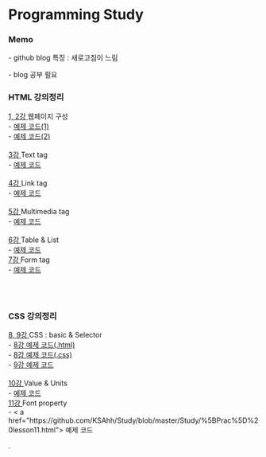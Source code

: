 # Programming Study

<h3> Memo</h3>

  <p>- github blog 특징 : 새로고침이 느림<br></p>
  <p>- blog 공부 필요<br></p>

<h3>
  <strong> HTML 강의정리 </strong><br/>
</h3>

<a href="https://github.com/KSAhh/Study/blob/master/Study/1%2C2%20%EC%9B%B9%ED%8E%98%EC%9D%B4%EC%A7%80%20%EA%B5%AC%EC%84%B1.md">
  1, 2강
</a> 웹페이지 구성 <br>
- <a href="https://github.com/KSAhh/Study/blob/master/Study/%5BPrac%5D%20lesson2_1.html">
  예제 코드(1)
  </a> <br>
- <a href="https://github.com/KSAhh/Study/blob/master/Study/%5BPrac%5D%20lesson2_2.html">
  예제 코드(2)
  </a> <br>

<br>

<a href="https://github.com/KSAhh/Study/blob/master/Study/3%20%ED%85%8D%EC%8A%A4%ED%8A%B8%20%ED%83%9C%EA%B7%B8.md">
  3강
</a> Text tag <br>
- <a href="https://github.com/KSAhh/Study/blob/master/Study/%5BPrac%5D%20lesson3.html">
  예제 코드
  </a> <br>

<br>

<a href="https://github.com/KSAhh/Study/blob/master/Study/4%20%EB%A7%81%ED%81%AC%20%ED%83%9C%EA%B7%B8.md">
  4강
</a> Link tag <br>
- <a href="https://github.com/KSAhh/Study/blob/master/Study/%5BPrac%5D%20lesson4.html">
  예제 코드
  </a> <br>

<br>
<a href="https://github.com/KSAhh/Study/blob/master/Study/5%20%EB%A9%80%ED%8B%B0%EB%AF%B8%EB%94%94%EC%96%B4%20%ED%83%9C%EA%B7%B8.md">
  5강
</a> Multimedia tag <br>
- <a href="https://github.com/KSAhh/Study/blob/master/Study/%5BPrac%5D%20lesson5.html">
  예제 코드
  </a> <br>

<br>

<a href="https://github.com/KSAhh/Study/blob/master/Study/6%20%ED%85%8C%EC%9D%B4%EB%B8%94%20%26%20%EB%A6%AC%EC%8A%A4%ED%8A%B8.md">
  6강
</a> Table & List <br>
- <a href="https://github.com/KSAhh/Study/blob/master/Study/%5BPrac%5D%20lesson6.html">
  예제 코드
  </a>

<br>
<a href="https://github.com/KSAhh/Study/blob/master/Study/7%20%ED%8F%BC%20%ED%83%9C%EA%B7%B8(%EB%93%A3%EB%8A%94%EC%A4%91).md">
  7강
</a> Form tag <br>
- <a href="https://github.com/KSAhh/Study/blob/master/Study/%5BPrac%5D%20lesson7.html">
  예제 코드
  </a> <br>

<br><br>

<h3>
  <strong> CSS 강의정리 </strong> <br>
</h3>

<a href="https://github.com/KSAhh/Study/blob/master/Study/CSS.md">
  8, 9강
</a> CSS : basic & Selector <br>
- <a href="https://github.com/KSAhh/Study/blob/master/Study/%5BPrac%5D%20lesson8.html">
  8강 예제 코드(.html)
</a> <br>
- <a href="https://github.com/KSAhh/Study/blob/master/Study/%5BPrac%5D%20lesson8_test.css">
  8강 예제 코드(.css)
</a> <br>
- <a href="https://github.com/KSAhh/Study/blob/master/Study/%5BPrac%5D%20lesson9.html">
  9강 예제 코드
</a> <br/>  

<br>

<a href="https://github.com/KSAhh/Study/blob/master/Study/10%20%EA%B0%92%20%26%20%EB%8B%A8%EC%9C%84.md">
  10강
</a> Value & Units <br>
- <a href="https://github.com/KSAhh/Study/blob/master/Study/%5BPrac%5D%20lesson10.html">
  예제 코드
  </a> <br>

<a href="https://github.com/KSAhh/Study/blob/master/Study/11%20%ED%8F%B0%ED%8A%B8%20property.md">
  11강
</a> Font property <br>
- < a href="https://github.com/KSAhh/Study/blob/master/Study/%5BPrac%5D%20lesson11.html">
예제 코드
  </a> <br>

.

